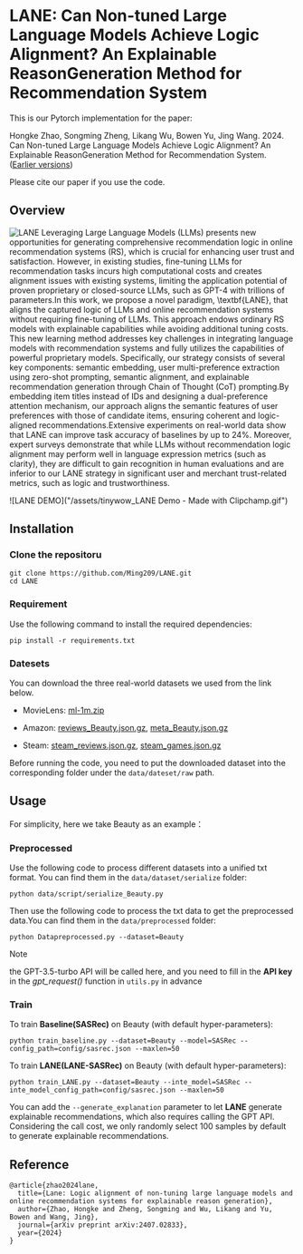 # LANE: Can Non-tuned Large Language Models Achieve Logic Alignment? An Explainable ReasonGeneration Method for Recommendation System

This is our Pytorch implementation for the paper:

Hongke Zhao, Songming Zheng, Likang Wu, Bowen Yu, Jing Wang. 2024. Can Non-tuned Large Language Models Achieve Logic Alignment? An Explainable ReasonGeneration Method for Recommendation System. ([Earlier versions](https://arxiv.org/abs/2407.02833))

Please cite our paper if you use the code.

## Overview
![LANE]("/assets/LANE.pdf")
Leveraging Large Language Models (LLMs) presents new opportunities for generating comprehensive recommendation logic in online recommendation systems (RS), which is crucial for enhancing user trust and satisfaction. However, in existing studies, fine-tuning LLMs for recommendation tasks incurs high computational costs and creates alignment issues with existing systems, limiting the application potential of proven proprietary or closed-source LLMs, such as GPT-4 with trillions of parameters.In this work, we propose a novel paradigm, \textbf{LANE}, that aligns the captured logic of LLMs and online recommendation systems without requiring fine-tuning of LLMs. This approach endows ordinary RS models with explainable capabilities while avoiding additional tuning costs. This new learning method addresses key challenges in integrating language models with recommendation systems and fully utilizes the capabilities of powerful proprietary models. Specifically, our strategy consists of several key components: semantic embedding, user multi-preference extraction using zero-shot prompting, semantic alignment, and explainable recommendation generation through Chain of Thought (CoT) prompting.By embedding item titles instead of IDs and designing a dual-preference attention mechanism, our approach aligns the semantic features of user preferences with those of candidate items, ensuring coherent and logic-aligned recommendations.Extensive experiments on real-world data show that LANE can improve task accuracy of baselines by up to 24\%. Moreover, expert surveys demonstrate that while LLMs without recommendation logic alignment may perform well in language expression metrics (such as clarity), they are difficult to gain recognition in human evaluations and are inferior to our LANE strategy in significant user and merchant trust-related metrics, such as logic and trustworthiness.

![LANE DEMO]("/assets/tinywow_LANE Demo - Made with Clipchamp.gif")

##  Installation

### Clone the repositoru

```
git clone https://github.com/Ming209/LANE.git
cd LANE
```


### Requirement

Use the following command to install the required dependencies:

```
pip install -r requirements.txt
```


### Datesets

You can download the three real-world datasets we used from the link below.

- MovieLens: [ml-1m.zip](https://files.grouplens.org/datasets/movielens/ml-1m.zip)

- Amazon: [reviews_Beauty.json.gz](https://snap.stanford.edu/data/amazon/productGraph/categoryFiles/reviews_Beauty.json.gz), [meta_Beauty.json.gz](https://snap.stanford.edu/data/amazon/productGraph/categoryFiles/meta_Beauty.json.gz)

- Steam: [steam_reviews.json.gz](http://cseweb.ucsd.edu/~wckang/steam_reviews.json.gz), [steam_games.json.gz](http://cseweb.ucsd.edu/~wckang/steam_games.json.gz)

Before running the code, you need to put the downloaded dataset into the corresponding folder under the `data/dateset/raw` path.

## Usage

For simplicity, here we take Beauty as an example：

### Preprocessed

Use the following code to process different datasets into a unified txt format. You can find them in the `data/dataset/serialize` folder:

```
python data/script/serialize_Beauty.py
```

Then use the following code to process the txt data to get the preprocessed data.You can find them in the `data/preprocessed` folder:

```
python Datapreprocessed.py --dataset=Beauty
```

>[!NOTE]
>the GPT-3.5-turbo API will be called here, and you need to fill in the **API key** in the *gpt_request()* function in `utils.py` in advance


### Train

To train **Baseline(SASRec)** on Beauty (with default hyper-parameters):

```
python train_baseline.py --dataset=Beauty --model=SASRec --config_path=config/sasrec.json --maxlen=50
```


To train **LANE(LANE-SASRec)** on Beauty (with default hyper-parameters):

```
python train_LANE.py --dataset=Beauty --inte_model=SASRec --inte_model_config_path=config/sasrec.json --maxlen=50
```

You can add the `--generate_explanation` parameter to let **LANE** generate explainable recommendations, which also requires calling the GPT API. Considering the call cost, we only randomly select 100 samples by default to generate explainable recommendations.


## Reference

```
@article{zhao2024lane,
  title={Lane: Logic alignment of non-tuning large language models and online recommendation systems for explainable reason generation},
  author={Zhao, Hongke and Zheng, Songming and Wu, Likang and Yu, Bowen and Wang, Jing},
  journal={arXiv preprint arXiv:2407.02833},
  year={2024}
}
```